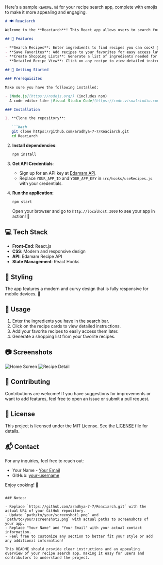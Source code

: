 Here's a sample `README.md` for your recipe search app, complete with emojis to make it more appealing and engaging.

```markdown
# 🍽️ Reaciarch

Welcome to the **Reaciarch**! This React app allows users to search for delicious Indian recipes based on ingredients they have at home. You can save your favorite recipes and create a shopping list to make cooking easier and more fun! 

## 🌟 Features

- **Search Recipes**: Enter ingredients to find recipes you can cook! 🥘
- **Save Favorites**: Add recipes to your favorites for easy access later. ❤️
- **Create Shopping Lists**: Generate a list of ingredients needed for your favorite recipes. 🛒
- **Detailed Recipe View**: Click on any recipe to view detailed instructions and ingredients. 📖

## 🚀 Getting Started

### Prerequisites

Make sure you have the following installed:

- [Node.js](https://nodejs.org/) (includes npm)
- A code editor like [Visual Studio Code](https://code.visualstudio.com/)

### Installation

1. **Clone the repository**:

   ```bash
   git clone https://github.com/aradhya-7-7/Reaciarch.git
   cd Reaciarch
   ```

2. **Install dependencies**:

   ```bash
   npm install
   ```

3. **Get API Credentials**:
   - Sign up for an API key at [Edamam API](https://developer.edamam.com/).
   - Replace `YOUR_APP_ID` and `YOUR_APP_KEY` in `src/hooks/useRecipes.js` with your credentials.

4. **Run the application**:

   ```bash
   npm start
   ```

   Open your browser and go to `http://localhost:3000` to see your app in action! 🎉

## 💻 Tech Stack

- **Front-End**: React.js
- **CSS**: Modern and responsive design
- **API**: Edamam Recipe API
- **State Management**: React Hooks

## 🎨 Styling

The app features a modern and curvy design that is fully responsive for mobile devices. 🌈

## 📝 Usage

1. Enter the ingredients you have in the search bar.
2. Click on the recipe cards to view detailed instructions.
3. Add your favorite recipes to easily access them later.
4. Generate a shopping list from your favorite recipes.

## 📷 Screenshots

![Home Screen](path/to/your/screenshot1.png) ![Recipe Detail](path/to/your/screenshot2.png)

## 🤝 Contributing

Contributions are welcome! If you have suggestions for improvements or want to add features, feel free to open an issue or submit a pull request.

## 📄 License

This project is licensed under the MIT License. See the [LICENSE](LICENSE) file for details.

## 📬 Contact

For any inquiries, feel free to reach out:

- Your Name - [Your Email](mailto:aradhya610@example.com)
- GitHub: [your-username](https://github.com/aradhya-7-7)

Enjoy cooking! 🍳
```

### Notes:

- Replace `https://github.com/aradhya-7-7/Reaciarch.git` with the actual URL of your GitHub repository.
- Update `path/to/your/screenshot1.png` and `path/to/your/screenshot2.png` with actual paths to screenshots of your app.
- Replace "Your Name" and "Your Email" with your actual contact information.
- Feel free to customize any section to better fit your style or add any additional information! 

This README should provide clear instructions and an appealing overview of your recipe search app, making it easy for users and contributors to understand the project.